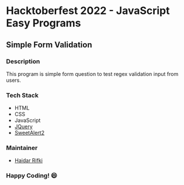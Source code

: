 # Hacktoberfest 2022 - JavaScript Easy Programs

## Simple Form Validation

### Description
This program is simple form question to test regex validation input from users.

### Tech Stack
* HTML
* CSS
* JavaScript
* [JQuery](https://jquery.com/)
* [SweetAlert2](https://sweetalert2.github.io/)

### Maintainer
- [Haidar Rifki](https://github.com/haidarrifki)

### Happy Coding! :smile:

